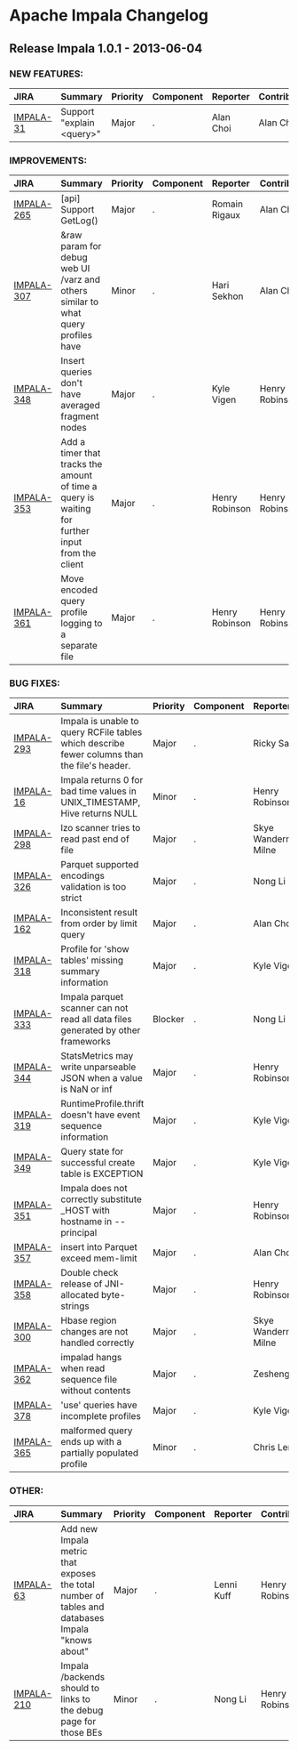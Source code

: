 
<!---
# Licensed to the Apache Software Foundation (ASF) under one
# or more contributor license agreements.  See the NOTICE file
# distributed with this work for additional information
# regarding copyright ownership.  The ASF licenses this file
# to you under the Apache License, Version 2.0 (the
# "License"); you may not use this file except in compliance
# with the License.  You may obtain a copy of the License at
#
#     http://www.apache.org/licenses/LICENSE-2.0
#
# Unless required by applicable law or agreed to in writing, software
# distributed under the License is distributed on an "AS IS" BASIS,
# WITHOUT WARRANTIES OR CONDITIONS OF ANY KIND, either express or implied.
# See the License for the specific language governing permissions and
# limitations under the License.
-->
# Apache Impala Changelog

## Release Impala 1.0.1 - 2013-06-04



### NEW FEATURES:

| JIRA | Summary | Priority | Component | Reporter | Contributor |
|:---- |:---- | :--- |:---- |:---- |:---- |
| [IMPALA-31](https://issues.apache.org/jira/browse/IMPALA-31) | Support "explain \<query\>" |  Major | . | Alan Choi | Alan Choi |


### IMPROVEMENTS:

| JIRA | Summary | Priority | Component | Reporter | Contributor |
|:---- |:---- | :--- |:---- |:---- |:---- |
| [IMPALA-265](https://issues.apache.org/jira/browse/IMPALA-265) | [api] Support GetLog() |  Major | . | Romain Rigaux | Alan Choi |
| [IMPALA-307](https://issues.apache.org/jira/browse/IMPALA-307) | &raw param for debug web UI /varz and others similar to what query profiles have |  Minor | . | Hari Sekhon | Alan Choi |
| [IMPALA-348](https://issues.apache.org/jira/browse/IMPALA-348) | Insert queries don't have averaged fragment nodes |  Major | . | Kyle Vigen | Henry Robinson |
| [IMPALA-353](https://issues.apache.org/jira/browse/IMPALA-353) | Add a timer that tracks the amount of time a query is waiting for further input from the client |  Major | . | Henry Robinson | Henry Robinson |
| [IMPALA-361](https://issues.apache.org/jira/browse/IMPALA-361) | Move encoded query profile logging to a separate file |  Major | . | Henry Robinson | Henry Robinson |


### BUG FIXES:

| JIRA | Summary | Priority | Component | Reporter | Contributor |
|:---- |:---- | :--- |:---- |:---- |:---- |
| [IMPALA-293](https://issues.apache.org/jira/browse/IMPALA-293) | Impala is unable to query RCFile tables which describe fewer columns than the file's header. |  Major | . | Ricky Saltzer | Skye Wanderman-Milne |
| [IMPALA-16](https://issues.apache.org/jira/browse/IMPALA-16) | Impala returns 0 for bad time values in UNIX\_TIMESTAMP, Hive returns NULL |  Minor | . | Henry Robinson | Skye Wanderman-Milne |
| [IMPALA-298](https://issues.apache.org/jira/browse/IMPALA-298) | lzo scanner tries to read past end of file |  Major | . | Skye Wanderman-Milne | Skye Wanderman-Milne |
| [IMPALA-326](https://issues.apache.org/jira/browse/IMPALA-326) | Parquet supported encodings validation is too strict |  Major | . | Nong Li | Nong Li |
| [IMPALA-162](https://issues.apache.org/jira/browse/IMPALA-162) | Inconsistent result from order by limit query |  Major | . | Alan Choi | Nong Li |
| [IMPALA-318](https://issues.apache.org/jira/browse/IMPALA-318) | Profile for 'show tables' missing summary information |  Major | . | Kyle Vigen | Skye Wanderman-Milne |
| [IMPALA-333](https://issues.apache.org/jira/browse/IMPALA-333) | Impala parquet scanner can not read all data files generated by other frameworks |  Blocker | . | Nong Li | Nong Li |
| [IMPALA-344](https://issues.apache.org/jira/browse/IMPALA-344) | StatsMetrics may write unparseable JSON when a value is NaN or inf |  Major | . | Henry Robinson | Henry Robinson |
| [IMPALA-319](https://issues.apache.org/jira/browse/IMPALA-319) | RuntimeProfile.thrift doesn't have event sequence information |  Major | . | Kyle Vigen | Henry Robinson |
| [IMPALA-349](https://issues.apache.org/jira/browse/IMPALA-349) | Query state for successful create table is EXCEPTION |  Major | . | Kyle Vigen | Lenni Kuff |
| [IMPALA-351](https://issues.apache.org/jira/browse/IMPALA-351) | Impala does not correctly substitute \_HOST with hostname in --principal |  Major | . | Henry Robinson | Henry Robinson |
| [IMPALA-357](https://issues.apache.org/jira/browse/IMPALA-357) | insert into Parquet exceed mem-limit |  Major | . | Alan Choi | Nong Li |
| [IMPALA-358](https://issues.apache.org/jira/browse/IMPALA-358) | Double check release of JNI-allocated byte-strings |  Major | . | Henry Robinson | Alan Choi |
| [IMPALA-300](https://issues.apache.org/jira/browse/IMPALA-300) | Hbase region changes are not handled correctly |  Major | . | Skye Wanderman-Milne | Alan Choi |
| [IMPALA-362](https://issues.apache.org/jira/browse/IMPALA-362) | impalad hangs when read sequence file without contents |  Major | . | Zesheng Wu | Skye Wanderman-Milne |
| [IMPALA-378](https://issues.apache.org/jira/browse/IMPALA-378) | 'use' queries have incomplete profiles |  Major | . | Kyle Vigen | Henry Robinson |
| [IMPALA-365](https://issues.apache.org/jira/browse/IMPALA-365) | malformed query ends up with a partially populated profile |  Minor | . | Chris Leroy | Henry Robinson |


### OTHER:

| JIRA | Summary | Priority | Component | Reporter | Contributor |
|:---- |:---- | :--- |:---- |:---- |:---- |
| [IMPALA-63](https://issues.apache.org/jira/browse/IMPALA-63) | Add new Impala metric that exposes the total number of tables and databases Impala "knows about" |  Major | . | Lenni Kuff | Henry Robinson |
| [IMPALA-210](https://issues.apache.org/jira/browse/IMPALA-210) | Impala /backends should to links to the debug page for those BEs |  Minor | . | Nong Li | Henry Robinson |


